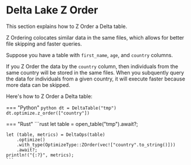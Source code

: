 # Delta Lake Z Order

This section explains how to Z Order a Delta table.

Z Ordering colocates similar data in the same files, which allows for better file skipping and faster queries.

Suppose you have a table with `first_name`, `age`, and `country` columns.

If you Z Order the data by the `country` column, then individuals from the same country will be stored in the same files.  When you subquently query the data for individuals from a given country, it will execute faster because more data can be skipped.

Here's how to Z Order a Delta table:

=== "Python"
    ```python
    dt = DeltaTable("tmp")
    dt.optimize.z_order(["country"])
    ```

=== "Rust"
    ```rust
    let table = open_table("tmp").await?;    
    
    let (table, metrics) = DeltaOps(table)
        .optimize()
        .with_type(OptimizeType::ZOrder(vec!["country".to_string()]))
        .await?;
    println!("{:?}", metrics);
    ```
